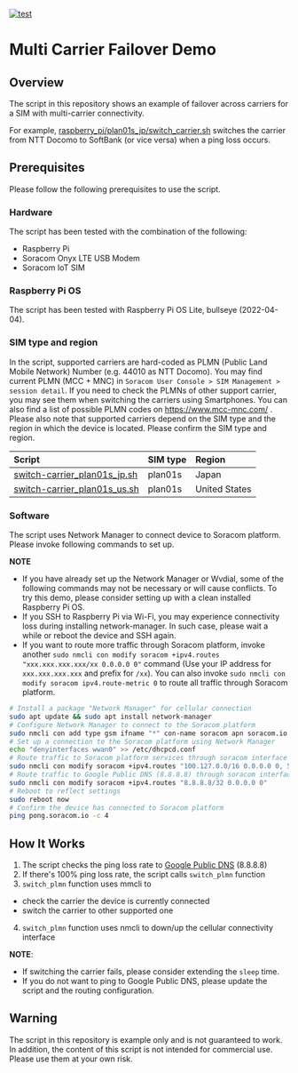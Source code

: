 [![test](https://github.com/soracom-labs/multi-carrier-demo/workflows/test/badge.svg)](https://github.com/soracom-labs/multi-carrier-demo/actions/workflows/test.yaml)

# Multi Carrier Failover Demo

## Overview

The script in this repository shows an example of failover across carriers for a SIM with multi-carrier connectivity.

For example, [raspberry_pi/plan01s_jp/switch_carrier.sh](raspberry_pi/switch-carrier_plan01s_jp.sh) switches the carrier from NTT Docomo to SoftBank (or vice versa) when a ping loss occurs.

## Prerequisites

Please follow the following prerequisites to use the script.

### Hardware

The script has been tested with the combination of the following:

- Raspberry Pi
- Soracom Onyx LTE USB Modem
- Soracom IoT SIM

### Raspberry Pi OS

The script has been tested with Raspberry Pi OS Lite, bullseye (2022-04-04).

### SIM type and region

In the script, supported carriers are hard-coded as PLMN (Public Land Mobile Network) Number (e.g. 44010 as NTT Docomo). You may find current PLMN (MCC + MNC) in `Soracom User Console > SIM Management > session detail`. If you need to check the PLMNs of other support carrier, you may see them when switching the carriers using Smartphones. You can also find a list of possible PLMN codes on https://www.mcc-mnc.com/ . 
Please also note that supported carriers depend on the SIM type and the region in which the device is located. Please confirm the SIM type and region.

| Script | SIM type | Region |
| :---  | :--- | :--- |
| [switch-carrier_plan01s_jp.sh](raspberry_pi/switch-carrier_plan01s_jp.sh) | plan01s | Japan |
| [switch-carrier_plan01s_us.sh](raspberry_pi/switch-carrier_plan01s_us.sh) | plan01s | United States |

### Software

The script uses Network Manager to connect device to Soracom platform. Please invoke following commands to set up.

**NOTE**

- If you have already set up the Network Manager or Wvdial, some of the following commands may not be necessary or will cause conflicts. To try this demo, please consider setting up with a clean installed Raspberry Pi OS. 
- If you SSH to Raspberry Pi via Wi-Fi, you may experience connectivity loss during installing network-manager. In such case, please wait a while or reboot the device and SSH again.
- If you want to route more traffic through Soracom platform, invoke another `sudo nmcli con modify soracom +ipv4.routes "xxx.xxx.xxx.xxx/xx 0.0.0.0 0"` command (Use your IP address for `xxx.xxx.xxx.xxx` and prefix for `/xx`). You can also invoke `sudo nmcli con modify soracom ipv4.route-metric 0` to route all traffic through Soracom platform.

```bash
# Install a package "Network Manager" for cellular connection
sudo apt update && sudo apt install network-manager
# Configure Network Manager to connect to the Soracom platform
sudo nmcli con add type gsm ifname "*" con-name soracom apn soracom.io user sora password sora
# Set up a connection to the Soracom platform using Network Manager
echo "denyinterfaces wwan0" >> /etc/dhcpcd.conf
# Route traffic to Soracom platform services through soracom interface
sudo nmcli con modify soracom +ipv4.routes "100.127.0.0/16 0.0.0.0 0, 54.250.252.67/32 0.0.0.0 0, 54.250.252.99/32 0.0.0.0 0"
# Route traffic to Google Public DNS (8.8.8.8) through soracom interface
sudo nmcli con modify soracom +ipv4.routes "8.8.8.8/32 0.0.0.0 0"
# Reboot to reflect settings
sudo reboot now
# Confirm the device has connected to Soracom platform
ping pong.soracom.io -c 4
```

## How It Works

1. The script checks the ping loss rate to [Google Public DNS](https://developers.google.com/speed/public-dns) (8.8.8.8)
2. If there's 100% ping loss rate, the script calls `switch_plmn` function
3. `switch_plmn` function uses mmcli to
 - check the carrier the device is currently connected
 - switch the carrier to other supported one
4. `switch_plmn` function uses nmcli to down/up the cellular connectivity interface

**NOTE**:

- If switching the carrier fails, please consider extending the `sleep` time.
- If you do not want to ping to Google Public DNS, please update the script and the routing configuration.

## Warning

The script in this repository is example only and is not guaranteed to work. In addition, the content of this script is not intended for commercial use. Please use them at your own risk.
